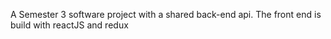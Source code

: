 A Semester 3 software project with a shared back-end api. The front end is build with reactJS and redux
